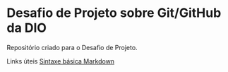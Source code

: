 # Desafio de Projeto sobre Git/GitHub da DIO
Repositório criado para o Desafio de Projeto.

Links úteis
[Sintaxe básica Markdown](https://www.markdownguide.org/basic-syntax/)

